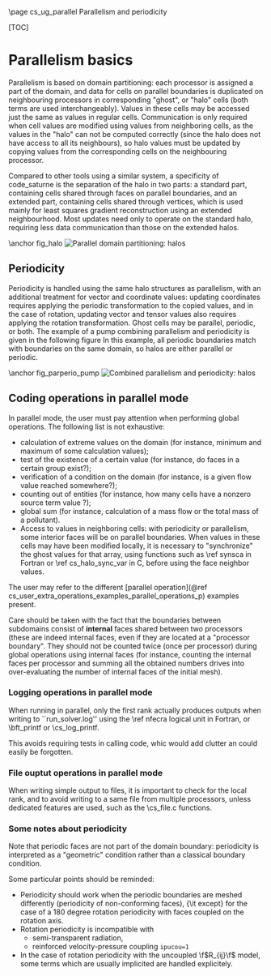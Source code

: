 <!--
  This file is part of Code_Saturne, a general-purpose CFD tool.

  Copyright (C) 1998-2020 EDF S.A.

  This program is free software; you can redistribute it and/or modify it under
  the terms of the GNU General Public License as published by the Free Software
  Foundation; either version 2 of the License, or (at your option) any later
  version.

  This program is distributed in the hope that it will be useful, but WITHOUT
  ANY WARRANTY; without even the implied warranty of MERCHANTABILITY or FITNESS
  FOR A PARTICULAR PURPOSE.  See the GNU General Public License for more
  details.

  You should have received a copy of the GNU General Public License along with
  this program; if not, write to the Free Software Foundation, Inc., 51 Franklin
  Street, Fifth Floor, Boston, MA 02110-1301, USA.
-->

\page cs_ug_parallel Parallelism and periodicity

[TOC]

Parallelism basics
==================

Parallelism is based on domain partitioning: each processor is assigned
a part of the domain, and data for cells on parallel boundaries
is duplicated on neighbouring processors in corresponding "ghost",
or "halo" cells (both terms are used interchangeably). Values in
these cells may be accessed just the same as values in regular cells.
Communication is only required when cell values are modified
using values from neighboring cells, as the values in the "halo" can
not be computed correctly (since the halo does not have access to all
its neighbours), so halo values must be updated by copying values from
the corresponding cells on the neighbouring processor.

Compared to other tools using a similar system, a specificity of
code_saturne is the separation of the halo in two parts: a standard part,
containing cells shared through faces on parallel boundaries, and an
extended part, containing cells shared through vertices, which is
used mainly for least squares gradient reconstruction using an
extended neighbourhood. Most updates need only to operate on the standard
halo, requiring less data communication than those on the extended halos.

\anchor fig_halo
![Parallel domain partitioning: halos](halo.svg)

Periodicity
-----------

Periodicity is handled using the same halo structures as parallelism,
with an additional treatment for vector and coordinate values: updating
coordinates requires applying the periodic transformation to the copied
values, and in the case of rotation, updating vector and tensor values
also requires applying the rotation transformation.
Ghost cells may be parallel, periodic, or both. The example of a pump
combining parallelism and periodicity is given in the following figure
In this example, all periodic boundaries match with boundaries on
the same domain, so halos are either parallel or periodic.

\anchor fig_parperio_pump
![Combined parallelism and periodicity: halos](rota_perio_parall.jpg)


Coding operations in parallel mode
----------------------------------

In parallel mode, the user must pay attention when performing
global operations. The following list is not exhaustive:

* calculation of extreme values on the domain (for instance, minimum
  and maximum of some calculation values);
* test of the existence of a certain value (for instance, do faces
  in a certain group exist?);
* verification of a condition on the domain (for instance, is a
  given flow value reached somewhere?);
* counting out of entities (for instance, how many cells have
  a nonzero source term value ?);
* global sum (for instance, calculation of a mass flow or the total
  mass of a pollutant).
* Access to values in neighboring cells: with periodicity or parallelism,
  some interior faces will be on parallel boundaries. When values
  in these cells may have been modified locally, it is necessary to
  "synchronize" the ghost values for that array, using functions such
  as \ref synsca in Fortran or \ref cs_halo_sync_var in C, before
  using the face neighbor values.

The user may refer to the different
[parallel operation](@ref cs_user_extra_operations_examples_parallel_operations_p)
examples present.

Care should be taken with the fact that the boundaries between
subdomains consist of **internal** faces shared between
two processors (these are indeed internal faces, even if they are
located at a "processor boundary". They should not be counted twice
(once per processor) during global operations using internal faces
(for instance, counting the internal faces per processor and
summing all the obtained numbers drives into over-evaluating the
number of internal faces of the initial mesh).

### Logging operations in parallel mode

When running in parallel, only the first rank actually produces outputs
when writing to ``run\_solver.log'' using the \ref nfecra logical unit
in Fortran, or \bft_printf or \cs_log_printf.

This avoids requiring tests in calling code, whic would add clutter
an could easily be forgotten.

### File ouptut operations in parallel mode

When writing simple output to files, it is important to check for the
local rank, and to avoid writing to a same file from multiple processors,
unless dedicated features are used, such as the \cs_file.c functions.

### Some notes about periodicity

Note that periodic faces are not part of the domain boundary:
periodicity is interpreted as a "geometric" condition
rather than a classical boundary condition.

Some particular points should be reminded:

* Periodicity should work when the periodic boundaries are meshed
  differently (periodicity of non-conforming faces), {\it except} for
  the case of a 180 degree rotation periodicity with faces coupled
  on the rotation axis.
* Rotation periodicity is incompatible with
  * semi-transparent radiation,
  * reinforced velocity-pressure coupling `ipucou=1`
* In the case of rotation periodicity with the uncoupled \f$R_{ij}\f$ model,
  some terms which are usually implicited are handled explicitely.



